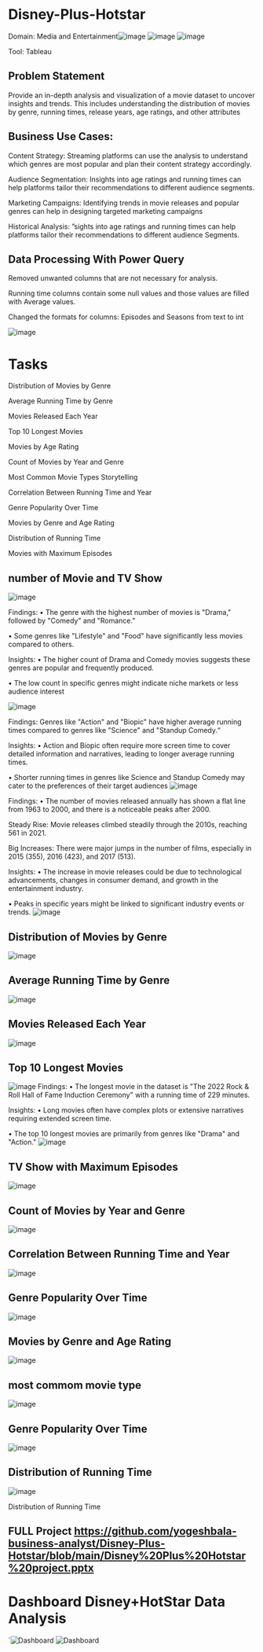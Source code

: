 # Disney-Plus-Hotstar
Domain: Media and Entertainment![image](https://github.com/user-attachments/assets/bd1be7ee-13ad-4ba4-8e05-85f40b8fbfd8)
![image](https://github.com/user-attachments/assets/be786db9-3cc1-4e98-9b35-b78f0beaf245)
![image](https://github.com/user-attachments/assets/5eeddc0f-b8ef-4cba-846f-e2927e8c8b26)

Tool: Tableau

## Problem Statement

Provide an in-depth analysis and visualization of a movie dataset to uncover insights and trends. This includes understanding the distribution of movies by genre, running times, release years, age ratings, and other attributes

## Business Use Cases:

Content Strategy:
Streaming platforms can use the analysis to understand which genres are most popular and plan their content strategy accordingly.

Audience Segmentation:
Insights into age ratings and running times can help platforms tailor their recommendations to different audience segments.

Marketing Campaigns:
Identifying trends in movie releases and popular genres can help in designing targeted marketing campaigns

Historical Analysis:
”sights into age ratings and running times can help platforms tailor their recommendations to different audience Segments.

## Data Processing With Power Query 
Removed unwanted columns that are not necessary for analysis. 

Running time columns contain some null values and those values are filled with Average values.

Changed the formats for columns: Episodes and Seasons from text to int

![image](https://github.com/user-attachments/assets/c212ea2f-432c-4fc0-b15d-d507f33468a0)

# Tasks

Distribution of Movies by Genre 

Average Running Time by Genre 

Movies Released Each Year 

Top 10 Longest Movies

Movies by Age Rating 

Count of Movies by Year and Genre

Most Common Movie Types Storytelling

Correlation Between Running Time and Year

Genre Popularity Over Time

Movies by Genre and Age Rating

Distribution of Running Time

Movies with Maximum Episodes

## number of Movie and TV Show 
![image](https://github.com/user-attachments/assets/8efc9b96-9634-44f0-8926-925d23ad6034)

Findings: 
 • The genre with the highest number of movies is "Drama," followed by "Comedy" and "Romance." 

• Some genres like "Lifestyle" and "Food" have significantly less movies compared to others. 

Insights: 
• The higher count of Drama and Comedy movies suggests these genres are popular and frequently produced.

 • The low count in specific genres might indicate niche markets or less audience interest
 
![image](https://github.com/user-attachments/assets/7fc5a6da-38a2-4f5b-82ea-7171a1aaf1be)

Findings: 
 Genres like "Action" and "Biopic" have higher average running times compared to genres like "Science" and "Standup Comedy.“


 Insights:
 • Action and Biopic often require more screen time to cover detailed information and narratives, leading to longer average running times.

 • Shorter running times in genres like Science and Standup Comedy may cater to the preferences of their target audiences
![image](https://github.com/user-attachments/assets/9b62f897-cb9d-4c7d-89dc-2218e1727081)

Findings: 
 • The number of movies released annually has shown a flat line from 1963 to 2000, and there is a noticeable peaks after 2000.

Steady Rise: Movie releases climbed steadily through the 2010s, reaching 561 in 2021.

Big Increases: There were major jumps in the number of films, especially in 2015 (355), 2016 (423), and 2017 (513).

 Insights: 
• The increase in movie releases could be due to technological advancements, changes in consumer demand, and growth in the entertainment industry.

 • Peaks in specific years might be linked to significant industry events or trends.
![image](https://github.com/user-attachments/assets/936d29ea-31a2-4025-9060-92736dee2ddf)




## Distribution of Movies by Genre
![image](https://github.com/user-attachments/assets/d83e08d5-3bb3-492a-a586-2927249d5f3c)

## Average Running Time by Genre 
![image](https://github.com/user-attachments/assets/2a073a52-8c59-4709-90d2-829e03339368)

## Movies Released Each Year 
![image](https://github.com/user-attachments/assets/57f63e1e-daaf-42b0-9432-a3982b36c70c)

## Top 10 Longest Movies 
![image](https://github.com/user-attachments/assets/be7359ad-cb89-4530-b857-7d3b8644054f)
Findings: 
• The longest movie in the dataset is "The 2022 Rock & Roll Hall of Fame Induction Ceremony" with a running time of 229 minutes. 

Insights: 
• Long movies often have complex plots or extensive narratives requiring extended screen time. 

• The top 10 longest movies are primarily from genres like "Drama" and "Action."
![image](https://github.com/user-attachments/assets/0955a282-8560-4c93-a8f8-f60d2ed8cf6c)




## TV Show with Maximum Episodes
![image](https://github.com/user-attachments/assets/f5d77c7b-38f9-4185-b3ad-69cbe7df9e96)

## Count of Movies by Year and Genre
![image](https://github.com/user-attachments/assets/8db166d7-4aab-43e6-8a37-52f9aedbeaad)

## Correlation Between Running Time and Year
![image](https://github.com/user-attachments/assets/7fb5ff40-2b39-426a-8c48-c8c3c0f0a71e)

## Genre Popularity Over Time
![image](https://github.com/user-attachments/assets/7c09961e-8529-4829-8892-77bce0cc1026)

## Movies by Genre and Age Rating
![image](https://github.com/user-attachments/assets/0305acbf-bcee-4925-a44a-84294aae425b)
## most commom movie type 
![image](https://github.com/user-attachments/assets/5928e1a8-0817-4a04-89a4-596597c731c3)

## Genre Popularity Over Time
![image](https://github.com/user-attachments/assets/515a6c3b-d276-4374-96e2-e940c69fff09)
##  Distribution of Running Time
![image](https://github.com/user-attachments/assets/705dcb2a-cd08-4352-80de-a2912d4f96bd)



Distribution of Running Time
## FULL Project https://github.com/yogeshbala-business-analyst/Disney-Plus-Hotstar/blob/main/Disney%20Plus%20Hotstar%20project.pptx
# Dashboard Disney+HotStar Data Analysis
  `![Dashboard](https://github.com/user-attachments/assets/4ec26bc7-9cb1-4d76-8a16-92bce3bf2df6)
![Dashboard](https://github.com/user-attachments/assets/6e268af1-eadd-4fcd-8487-a5bcdc3e2a99)
















